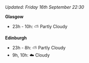 *Updated: Friday 16th September 22:30*

**Glasgow**

* 23h - 10h: :partly_sunny: Partly Cloudy

**Edinburgh**

* 23h - 8h: :partly_sunny: Partly Cloudy
* 9h, 10h: :cloud: Cloudy
